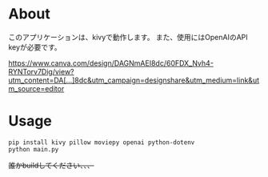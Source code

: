 # About

このアプリケーションは、kivyで動作します。
また、使用にはOpenAIのAPI keyが必要です。

https://www.canva.com/design/DAGNmAEI8dc/60FDX_Nvh4-RYNTorv7Dig/view?utm_content=DA[…]8dc&utm_campaign=designshare&utm_medium=link&utm_source=editor

# Usage

```
pip install kivy pillow moviepy openai python-dotenv
python main.py
```




~~誰かbuildしてください、、、~~
